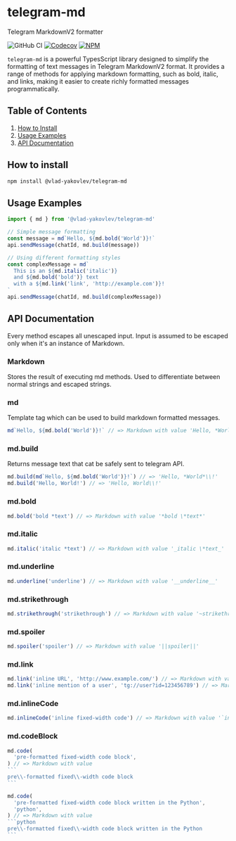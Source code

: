 # telegram-md

Telegram MarkdownV2 formatter

![GitHub CI](https://img.shields.io/github/actions/workflow/status/vlad-iakovlev/telegram-md/ci.yml?branch=main&label=github-ci)
[![Codecov](https://img.shields.io/codecov/c/github/vlad-iakovlev/telegram-md/main)](https://codecov.io/gh/vlad-iakovlev/telegram-md)
[![NPM](https://img.shields.io/npm/v/@vlad-yakovlev/telegram-md)](https://www.npmjs.org/package/@vlad-yakovlev/telegram-md)

`telegram-md` is a powerful TypesScript library designed to simplify the formatting of text messages in Telegram MarkdownV2 format. It provides a range of methods for applying markdown formatting, such as bold, italic, and links, making it easier to create richly formatted messages programmatically.

## Table of Contents

1. [How to Install](#how-to-install)
2. [Usage Examples](#usage-examples)
3. [API Documentation](#api-documentation)

## How to install

```sh
npm install @vlad-yakovlev/telegram-md
```

## Usage Examples

```ts
import { md } from '@vlad-yakovlev/telegram-md'

// Simple message formatting
const message = md`Hello, ${md.bold('World')}!`
api.sendMessage(chatId, md.build(message))

// Using different formatting styles
const complexMessage = md`
  This is an ${md.italic('italic')}
  and ${md.bold('bold')} text
  with a ${md.link('link', 'http://example.com')}!
`
api.sendMessage(chatId, md.build(complexMessage))
```

## API Documentation

Every method escapes all unescaped input. Input is assumed to be escaped only when it's an instance of Markdown.

### Markdown

Stores the result of executing md methods. Used to differentiate between normal strings and escaped strings.

### md

Template tag which can be used to build markdown formatted messages.

```ts
md`Hello, ${md.bold('World')}!` // => Markdown with value 'Hello, *World*\\!'
```

### md.build

Returns message text that cat be safely sent to telegram API.

```ts
md.build(md`Hello, ${md.bold('World')}!`) // => 'Hello, *World*\\!'
md.build('Hello, World!') // => 'Hello, World\\!'
```

### md.bold

```ts
md.bold('bold *text') // => Markdown with value '*bold \*text*'
```

### md.italic

```ts
md.italic('italic *text') // => Markdown with value '_italic \*text_'
```

### md.underline

```ts
md.underline('underline') // => Markdown with value '__underline__'
```

### md.strikethrough

```ts
md.strikethrough('strikethrough') // => Markdown with value '~strikethrough~'
```

### md.spoiler

```ts
md.spoiler('spoiler') // => Markdown with value '||spoiler||'
```

### md.link

```ts
md.link('inline URL', 'http://www.example.com/') // => Markdown with value '[inline URL](http://www\\.example\\.com/)'
md.link('inline mention of a user', 'tg://user?id=123456789') // => Markdown with value '[inline mention of a user](tg://user?id\\=123456789)'
```

### md.inlineCode

```ts
md.inlineCode('inline fixed-width code') // => Markdown with value '`inline fixed\\-width code`'
```

### md.codeBlock

````ts
md.code(
  'pre-formatted fixed-width code block',
) // => Markdown with value
```
pre\\-formatted fixed\\-width code block
```
````

````ts
md.code(
  'pre-formatted fixed-width code block written in the Python',
  'python',
) // => Markdown with value
```python
pre\\-formatted fixed\\-width code block written in the Python
```
````

